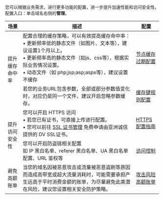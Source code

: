 
您可以根据业务需求，进行更多功能的配置，进一步提升加速性能和访问安全性。
配置入口：单击域名右侧的**管理**。

<table>
<thead>
<tr>
<th>场景</th>
<th>描述</th>
<th>配置</th>
</tr>
</thead>
<tbody><tr>
<td rowspan="2">提升缓存命中率</td>
<td>配置合理的缓存策略，可以有效提高缓存命中率：<br>• 更新频率低的静态文件（如图片、文本等），建议设置1个月以上。<br>• 更新频率高的静态文件（如js、css等），根据实际业务情况设置。<br>• 动态文件（如 php;jsp;asp;aspx等），建议设置不缓存</td>
<td><a href="https://cloud.tencent.com/document/product/228/47672">节点缓存过期配置</a></td>
</tr>
<tr>
<td>若您的业务URL包含参数，全部或部分参数值变化时，对应仍是同一个文件，建议开启忽略参数缓存。</td>
<td><a href="https://cloud.tencent.com/document/product/228/47671">缓存键规则配置</a></td>
</tr>
<tr>
<td rowspan="2">提升访问安全性</td>
<td>您可以开启 HTTPS 访问<br>• 若您已有证书，可直接上传进行配置。<br>• 您可以前往 <a href="https://console.cloud.tencent.com/ssl">SSL 证书管理</a> 免费申请由亚洲诚信提供的 DV SSL证书。</td>
<td><a href="https://cloud.tencent.com/document/product/228/41687">HTTPS 配置指南</a></td>
</tr>
<tr>
<td>您可以开启防盗链相关配置<br> 如 IP 黑白名单、referer 黑白名单、UA 黑白名单配置、URL 鉴权等</td>
<td><a href="https://cloud.tencent.com/document/product/228/7865">访问控制</a></td>
</tr>
<tr>
<td>避免高额账单</td>
<td>当您的域名因被恶意攻击或流量被恶意盗刷等原因而造成高带宽或超大流量消耗时，可能需要承担产生远高于平时消费金额的账单，为尽量避免此类潜在风险，建议您设置相关安全防护策略。</td>
<td><a href="https://cloud.tencent.com/document/product/228/51813">攻击风险高额账单</a></td>
</tr>
</tbody></table>

